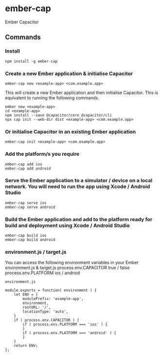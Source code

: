 # ember-cap
Ember Capacitor

## Commands

### Install
```
npm install -g ember-cap
```

### Create a new Ember application & initialise Capacitor
```
ember-cap new <example-app> <com.example.app>
```
This will create a new Ember application and then initialise Capacitor. This is equivalent to running the following commands.
```
ember new <example-app>
cd <example-app>
npm install --save @capacitor/core @capacitor/cli
npx cap init --web-dir dist <example-app> <com.example.app>
```

### Or initialise Capacitor in an existing Ember application
```
ember-cap init <example-app> <com.example.app>
```

### Add the platform/s you require
```
ember-cap add ios
ember-cap add android
```

### Serve the Ember application to a simulator / device on a local network. You will need to run the app using Xcode / Android Studio
```
ember-cap serve ios
ember-cap serve android
```

### Build the Ember application and add to the platform ready for build and deployment using Xcode / Android Studio
```
ember-cap build ios
ember-cap build android
```

### environment.js / target.js
You can access the following environment variables in your Ember environment.js & target.js
process.env.CAPACITOR true / false
process.env.PLATFORM ios / android
```
environment.js

module.exports = function( environment ) {
    let ENV = {
        modulePrefix: 'example-app',
        environment,
        rootURL: '/',
        locationType: 'auto',
    }
    if ( process.env.CAPACITOR ) {   
        if ( process.env.PLATFORM === 'ios' ) {
        }
        if ( process.env.PLATFORM === 'android' ) {
        }
    }
    return ENV;
};

```